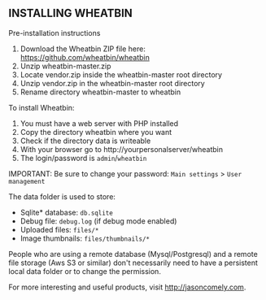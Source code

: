 INSTALLING WHEATBIN 
-------------------

Pre-installation instructions

1. Download the Wheatbin ZIP file here: https://github.com/wheatbin/wheatbin
2. Unzip wheatbin-master.zip
3. Locate vendor.zip inside the wheatbin-master root directory
4. Unzip vendor.zip in the wheatbin-master root directory
5. Rename directory wheatbin-master to wheatbin

To install Wheatbin:

1. You must have a web server with PHP installed
2. Copy the directory wheatbin where you want
3. Check if the directory data is writeable
4. With your browser go to http://yourpersonalserver/wheatbin
5. The login/password is `admin`/`wheatbin`

IMPORTANT: Be sure to change your password: `Main settings` > `User management`

The data folder is used to store:

- Sqlite\* database: `db.sqlite`
- Debug file: `debug.log` (if debug mode enabled)
- Uploaded files: `files/*`
- Image thumbnails: `files/thumbnails/*`
 
People who are using a remote database (Mysql/Postgresql) and a remote file storage (Aws S3 or similar) don't necessarily need to have a persistent local data folder or to change the permission.

For more interesting and useful products, visit http://jasoncomely.com. 

